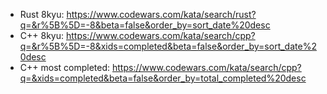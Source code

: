 * Rust 8kyu: https://www.codewars.com/kata/search/rust?q=&r%5B%5D=-8&beta=false&order_by=sort_date%20desc
* C++ 8kyu: https://www.codewars.com/kata/search/cpp?q=&r%5B%5D=-8&xids=completed&beta=false&order_by=sort_date%20desc
* C++ most completed: https://www.codewars.com/kata/search/cpp?q=&xids=completed&beta=false&order_by=total_completed%20desc